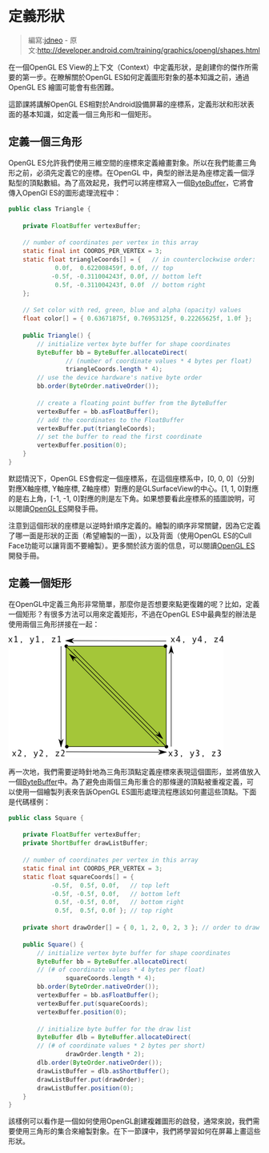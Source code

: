# 定義形狀

> 編寫:[jdneo](https://github.com/jdneo) - 原文:<http://developer.android.com/training/graphics/opengl/shapes.html>

在一個OpenGL ES View的上下文（Context）中定義形狀，是創建你的傑作所需要的第一步。在瞭解關於OpenGL ES如何定義圖形對象的基本知識之前，通過OpenGL ES 繪圖可能會有些困難。

這節課將講解OpenGL ES相對於Android設備屏幕的座標系，定義形狀和形狀表面的基本知識，如定義一個三角形和一個矩形。

## 定義一個三角形

OpenGL ES允許我們使用三維空間的座標來定義繪畫對象。所以在我們能畫三角形之前，必須先定義它的座標。在OpenGL 中，典型的辦法是為座標定義一個浮點型的頂點數組。為了高效起見，我們可以將座標寫入一個[ByteBuffer](http://developer.android.com/reference/java/nio/ByteBuffer.html)，它將會傳入OpenGl ES的圖形處理流程中：

```java
public class Triangle {

    private FloatBuffer vertexBuffer;

    // number of coordinates per vertex in this array
    static final int COORDS_PER_VERTEX = 3;
    static float triangleCoords[] = {   // in counterclockwise order:
             0.0f,  0.622008459f, 0.0f, // top
            -0.5f, -0.311004243f, 0.0f, // bottom left
             0.5f, -0.311004243f, 0.0f  // bottom right
    };

    // Set color with red, green, blue and alpha (opacity) values
    float color[] = { 0.63671875f, 0.76953125f, 0.22265625f, 1.0f };

    public Triangle() {
        // initialize vertex byte buffer for shape coordinates
        ByteBuffer bb = ByteBuffer.allocateDirect(
                // (number of coordinate values * 4 bytes per float)
                triangleCoords.length * 4);
        // use the device hardware's native byte order
        bb.order(ByteOrder.nativeOrder());

        // create a floating point buffer from the ByteBuffer
        vertexBuffer = bb.asFloatBuffer();
        // add the coordinates to the FloatBuffer
        vertexBuffer.put(triangleCoords);
        // set the buffer to read the first coordinate
        vertexBuffer.position(0);
    }
}
```

默認情況下，OpenGL ES會假定一個座標系，在這個座標系中，[0, 0, 0]（分別對應X軸座標, Y軸座標, Z軸座標）對應的是GLSurfaceView的中心。[1, 1, 0]對應的是右上角，[-1, -1, 0]對應的則是左下角。如果想要看此座標系的插圖說明，可以閱讀[OpenGL ES](http://developer.android.com/guide/topics/graphics/opengl.html#faces-winding)開發手冊。

注意到這個形狀的座標是以逆時針順序定義的。繪製的順序非常關鍵，因為它定義了哪一面是形狀的正面（希望繪製的一面），以及背面（使用OpenGL ES的Cull Face功能可以讓背面不要繪製）。更多關於該方面的信息，可以閱讀[OpenGL ES](http://developer.android.com/guide/topics/graphics/opengl.html#faces-winding)開發手冊。

## 定義一個矩形

在OpenGL中定義三角形非常簡單，那麼你是否想要來點更復雜的呢？比如，定義一個矩形？有很多方法可以用來定義矩形，不過在OpenGL ES中最典型的辦法是使用兩個三角形拼接在一起：

![ccw-square](ccw-square.png "使用兩個三角形畫一個矩形")

再一次地，我們需要逆時針地為三角形頂點定義座標來表現這個圖形，並將值放入一個[ByteBuffer](http://developer.android.com/reference/java/nio/ByteBuffer.html)中。為了避免由兩個三角形重合的那條邊的頂點被重複定義，可以使用一個繪製列表來告訴OpenGL ES圖形處理流程應該如何畫這些頂點。下面是代碼樣例：

```java
public class Square {

    private FloatBuffer vertexBuffer;
    private ShortBuffer drawListBuffer;

    // number of coordinates per vertex in this array
    static final int COORDS_PER_VERTEX = 3;
    static float squareCoords[] = {
            -0.5f,  0.5f, 0.0f,   // top left
            -0.5f, -0.5f, 0.0f,   // bottom left
             0.5f, -0.5f, 0.0f,   // bottom right
             0.5f,  0.5f, 0.0f }; // top right

    private short drawOrder[] = { 0, 1, 2, 0, 2, 3 }; // order to draw vertices

    public Square() {
        // initialize vertex byte buffer for shape coordinates
        ByteBuffer bb = ByteBuffer.allocateDirect(
        // (# of coordinate values * 4 bytes per float)
                squareCoords.length * 4);
        bb.order(ByteOrder.nativeOrder());
        vertexBuffer = bb.asFloatBuffer();
        vertexBuffer.put(squareCoords);
        vertexBuffer.position(0);

        // initialize byte buffer for the draw list
        ByteBuffer dlb = ByteBuffer.allocateDirect(
        // (# of coordinate values * 2 bytes per short)
                drawOrder.length * 2);
        dlb.order(ByteOrder.nativeOrder());
        drawListBuffer = dlb.asShortBuffer();
        drawListBuffer.put(drawOrder);
        drawListBuffer.position(0);
    }
}
```

該樣例可以看作是一個如何使用OpenGL創建複雜圖形的啟發，通常來說，我們需要使用三角形的集合來繪製對象。在下一節課中，我們將學習如何在屏幕上畫這些形狀。
